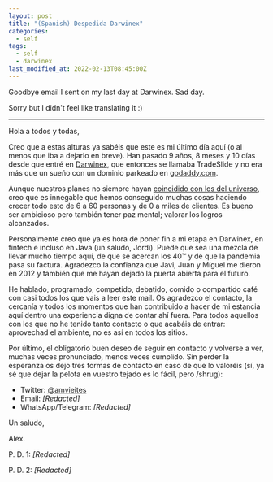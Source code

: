 ```yaml
---
layout: post
title: "(Spanish) Despedida Darwinex"
categories:
  - self
tags:
  - self
  - darwinex
last_modified_at: 2022-02-13T08:45:00Z
---
```


Goodbye email I sent on my last day at Darwinex. Sad day.

Sorry but I didn't feel like translating it :)

---

Hola a todos y todas,

Creo que a estas alturas ya sabéis que este es mi último día aquí (o al menos que iba a dejarlo en breve). Han pasado 9 años, 8 meses y 10 días desde que entré en [Darwinex](https://www.darwinex.com), que entonces se llamaba TradeSlide y no era más que un sueño con un dominio parkeado en [godaddy.com](https://www.godaddy.com).

Aunque nuestros planes no siempre hayan [coincidido con los del universo](https://stephaniepollock.com/wp-content/uploads/2014/01/Plans-vs.-Reality.png), creo que es innegable que hemos conseguido muchas cosas haciendo crecer todo esto de 6 a 60 personas y de 0 a miles de clientes. Es bueno ser ambicioso pero también tener paz mental; valorar los logros alcanzados.

Personalmente creo que ya es hora de poner fin a mi etapa en Darwinex, en fintech e incluso en Java (un saludo, Jordi). Puede que sea una mezcla de llevar mucho tiempo aquí, de que se acercan los 40™ y de que la pandemia pasa su factura. Agradezco la confianza que Javi, Juan y Míguel me dieron en 2012 y también que me hayan dejado la puerta abierta para el futuro.

He hablado, programado, competido, debatido, comido o compartido café con casi todos los que vais a leer este mail. Os agradezco el contacto, la cercanía y todos los momentos que han contribuido a hacer de mi estancia aquí dentro una experiencia digna de contar ahí fuera. Para todos aquellos con los que no he tenido tanto contacto o que acabáis de entrar: aprovechad el ambiente, no es así en todos los sitios.

Por último, el obligatorio buen deseo de seguir en contacto y volverse a ver, muchas veces pronunciado, menos veces cumplido. Sin perder la esperanza os dejo tres formas de contacto en caso de que lo valoréis (sí, ya sé que dejar la pelota en vuestro tejado es lo fácil, pero /shrug):

* Twitter: [@amvieites](https://twitter.com/amvieites)
* Email: _[Redacted]_
* WhatsApp/Telegram: _[Redacted]_


Un saludo,

Alex.

P. D. 1: _[Redacted]_

P. D. 2: _[Redacted]_
